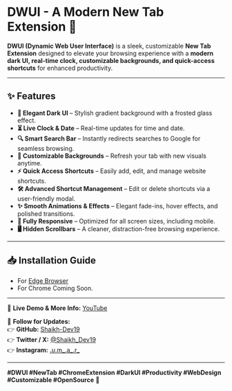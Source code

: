 # DWUI - A Modern New Tab Extension 🚀

**DWUI (Dynamic Web User Interface)** is a sleek, customizable **New Tab Extension** designed to elevate your browsing experience with a **modern dark UI, real-time clock, customizable backgrounds, and quick-access shortcuts** for enhanced productivity.

---  

## ✨ Features  

- **🌙 Elegant Dark UI** – Stylish gradient background with a frosted glass effect.  
- **⏳ Live Clock & Date** – Real-time updates for time and date.  
- **🔍 Smart Search Bar** – Instantly redirects searches to Google for seamless browsing.  
- **🎨 Customizable Backgrounds** – Refresh your tab with new visuals anytime.  
- **⚡ Quick Access Shortcuts** – Easily add, edit, and manage website shortcuts.  
- **🛠️ Advanced Shortcut Management** – Edit or delete shortcuts via a user-friendly modal.  
- **✨ Smooth Animations & Effects** – Elegant fade-ins, hover effects, and polished transitions.  
- **📱 Fully Responsive** – Optimized for all screen sizes, including mobile.  
- **🖥️ Hidden Scrollbars** – A cleaner, distraction-free browsing experience.  

---  

## 📥 Installation Guide  

   - For [Edge Browser](https://microsoftedge.microsoft.com/addons/detail/dwui-new-tab/jcacblflhnmnemdpgkcokomcijnfojop)
   - For Chrome Coming Soon.
---  

🔗 **Live Demo & More Info:** [YouTube](https://www.youtube.com/@shaikh-dev-19)  

📌 **Follow for Updates:**  
👉 **GitHub:** [Shaikh-Dev19](https://github.com/Shaikh-Dev19)  
👉 **Twitter / X:** [@Shaikh_Dev19](https://x.com/Shaikh_Dev19)  
👉 **Instagram:** [_.u_.m_.a_.r_](https://www.instagram.com/_.u_.m_.a_.r_/)  

---  

**#DWUI #NewTab #ChromeExtension #DarkUI #Productivity #WebDesign #Customizable #OpenSource** 🚀
